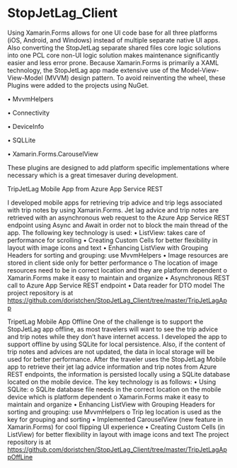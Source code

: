 
# StopJetLag_Client

Using Xamarin.Forms allows for one UI code base for all three platforms (iOS, Android, and Windows) instead of multiple separate native UI apps. Also converting the StopJetLag separate shared files core logic solutions into one PCL core non-UI logic solution makes maintenance significantly easier and less error prone. Because Xamarin.Forms is primarily a XAML technology, the StopJetLag app made extensive use of the Model-View-View-Model (MVVM) design pattern. To avoid reinventing the wheel, these Plugins were added to the projects using NuGet.

•	MvvmHelpers

•	Connectivity

•	DeviceInfo

•	SQLLite

•	Xamarin.Forms.CarouselView

These plugins are designed to add platform specific implementations where necessary which is a great timesaver during development.

TripJetLag Mobile App from Azure App Service REST

I developed mobile apps for retrieving trip advice and trip legs associated with trip notes by using Xamarin.Forms. Jet lag advice and trip notes are retrieved with an asynchronous web request to the Azure App Service REST endpoint using Async and Await in order not to block the main thread of the app.  The following key technology is used:
•	ListView: takes care of performance for scrolling
•	Creating Custom Cells for better flexibility in layout with image icons and text
•	Enhancing ListView with Grouping Headers for sorting and grouping: use MvvmHelpers
•	Image resources are stored in client side only for better performance
o	The location of image resources need to be in correct location and they are platform dependent
o	Xamarin.Forms make it easy to maintain and organize
•	Asynchronous REST call to Azure App Service REST endpoint
•	Data reader for DTO model
The project repository is at
https://github.com/doristchen/StopJetLag_Client/tree/master/TripJetLagApp

TripetLag Mobile App Offline
One of the challenge is to support the StopJetLag app offline, as most travelers will want to see the trip advice and trip notes while they don’t have internet access.  I developed the app to support offline by using SQLite for local persistence.  Also, if the content of trip notes and advices are not updated, the data in local storage will be used for better performance. After the traveler uses the StopJetLag Mobile app to retrieve their jet lag advice information and trip notes from Azure REST endpoints, the information is persisted locally using a SQLite database located on the mobile device.  The key technology is as follows:
•	Using SQLite:
o	SQLite database file needs in the correct location on the mobile device which is platform dependent
o	Xamarin.Forms make it easy to maintain and organize
•	Enhancing ListView with Grouping Headers for sorting and grouping: use MvvmHelpers
o	Trip leg location is used as the key for grouping and sorting
•	Implemented CarouselView (new feature in Xamarin.Forms)  for cool flipping UI experience
•	Creating Custom Cells (in ListView) for better flexibility in layout with image icons and text
 The project repository is at
https://github.com/doristchen/StopJetLag_Client/tree/master/TripJetLagAppOffLine 
